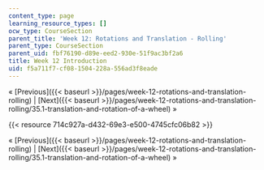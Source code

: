 ```yaml
---
content_type: page
learning_resource_types: []
ocw_type: CourseSection
parent_title: 'Week 12: Rotations and Translation - Rolling'
parent_type: CourseSection
parent_uid: fbf76190-d89e-eed2-930e-51f9ac3bf2a6
title: Week 12 Introduction
uid: f5a711f7-cf08-1504-228a-556ad3f8eade
---
```


« [Previous]({{< baseurl >}}/pages/week-12-rotations-and-translation-rolling) | [Next]({{< baseurl >}}/pages/week-12-rotations-and-translation-rolling/35.1-translation-and-rotation-of-a-wheel) »

{{< resource 714c927a-d432-69e3-e500-4745cfc06b82 >}}

« [Previous]({{< baseurl >}}/pages/week-12-rotations-and-translation-rolling) | [Next]({{< baseurl >}}/pages/week-12-rotations-and-translation-rolling/35.1-translation-and-rotation-of-a-wheel) »